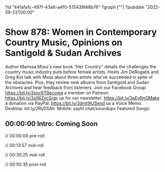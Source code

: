 ?id "441afa1c-497f-43a6-a4f0-515439f46b76"
?graph [""]
?pubdate "2022-09-23T00:00"

# Show 878: Women in Contemporary Country Music, Opinions on Santigold & Sudan Archives

Author Marissa Moss's new book "Her Country" details the challenges the country music industry puts before female artists. Hosts Jim DeRogatis and Greg Kot talk with Moss about three artists who've succeeded in spite of the obstacles. Plus, they review new albums from Santigold and Sudan Archives and hear feedback from listeners. Join our Facebook Group: https://bit.ly/3sivr9TBecome a member on Patreon: https://bit.ly/3slWZvcSign up for our newsletter: https://bit.ly/3eEvRnGMake a donation via PayPal: https://bit.ly/3dmt9lUSend us a Voice Memo: Desktop: bit.ly/2RyD5Ah  Mobile: sayhi.chat/soundops Featured Songs:

## 00:00:00 Intro: Coming Soon

// 00:00:00 pre-roll

// 00:13:57 mid-roll

// 00:30:25 mid-roll

// 00:50:35 post-roll
